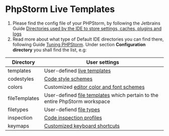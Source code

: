 # PhpStorm Live Templates 

1. Please find the config file of your PHPStorm, by following the Jetbrains Guide [Directories used by the IDE to store settings, caches, plugins and logs](https://intellij-support.jetbrains.com/hc/en-us/articles/206544519-Directories-used-by-the-IDE-to-store-settings-caches-plugins-and-logs)
2. Read more about what type of Default IDE directories you can find there, following Guide [Tuning PHPStorm](https://www.jetbrains.com/help/phpstorm/tuning-the-ide.html). Under section **Configuration directory** you shall find the list, e.g:

Directory | User settings
----------|---------
templates | User-defined [live templates](https://www.jetbrains.com/help/phpstorm/using-live-templates.html)
codestyles | [Code style schemes](https://www.jetbrains.com/help/phpstorm/configuring-code-style.html)
colors | Customized [editor color and font schemes](https://www.jetbrains.com/help/phpstorm/configuring-colors-and-fonts.html)
fileTemplates | User-defined [file templates](https://www.jetbrains.com/help/phpstorm/using-file-and-code-templates.html) which pertain to the entire PhpStorm workspace
filetypes | User-defiend [file types](https://www.jetbrains.com/help/phpstorm/creating-and-registering-file-types.html)
inspection | [Code inspection profiles](https://www.jetbrains.com/help/phpstorm/code-inspection.html)
keymaps | [Customized keyboard shortcuts](https://www.jetbrains.com/help/phpstorm/configuring-keyboard-and-mouse-shortcuts.html)

